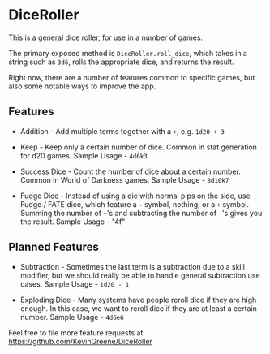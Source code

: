 DiceRoller
==========

This is a general dice roller, for use in a number of games.

The primary exposed method is `DiceRoller.roll_dice`, which takes in a string such as `3d6`, rolls the appropriate dice, and returns the result.

Right now, there are a number of features common to specific games, but also some notable ways to improve the app.

Features
--------

* Addition - Add multiple terms together with a `+`, e.g. `1d20 + 3`

* Keep - Keep only a certain number of dice. Common in stat generation for d20 games. Sample Usage - `4d6k3`

* Success Dice - Count the number of dice about a certain number. Common in World of Darkness games. Sample Usage - `8d10k7`

* Fudge Dice - Instead of using a die with normal pips on the side, use Fudge / FATE dice, which feature a `-` symbol, nothing, or a `+` symbol. Summing the number of `+`'s and subtracting the number of `-`'s gives you the result. Sample Usage - "4f"

Planned Features
----------------

* Subtraction - Sometimes the last term is a subtraction due to a skill modifier, but we should really be able to handle general subtraction use cases. Sample Usage - `1d20 - 1`

* Exploding Dice - Many systems have people reroll dice if they are high enough. In this case, we want to reroll dice if they are at least a certain number. Sample Usage - `4d6e6`


Feel free to file more feature requests at https://github.com/KevinGreene/DiceRoller
